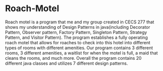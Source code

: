 # Roach-Motel
Roach motel is a program that me and my group created in CECS 277 that shows my understanding of Design Patterns in java(including Decorator Pattern, Observer pattern, Factory Pattern, Singleton Pattern, Strategy Pattern, and Visitor Pattern). The program establishes a fully operating roach motel that allows for roaches to check into this hotel into different types of rooms with different amenities. Our program contains 3 different rooms, 3 different amenities, a waitlist for when the motel is full, a maid that cleans the rooms, and much more. Overall the program contains 20 different java classes and utilizes 7 different design patterns.
